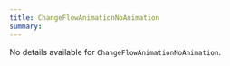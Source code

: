 ```yaml
---
title: ChangeFlowAnimationNoAnimation
summary:
---
```


No details available for `ChangeFlowAnimationNoAnimation`.
